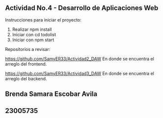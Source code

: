
## Actividad No.4 - Desarrollo de Aplicaciones Web

Instrucciones para iniciar el proyecto:

1. Realizar npm install
2. Iniciar con cd todolist
3. Iniciar con npm start


Repositorios a revisar:

https://github.com/SamyER33/Actividad2_DAW     En donde se encuentra el arreglo del frontend.

https://github.com/SamyER33/Actividad3_DAW     En donde se encuentra el arreglo del backend.



## Brenda Samara Escobar Avila
## 23005735